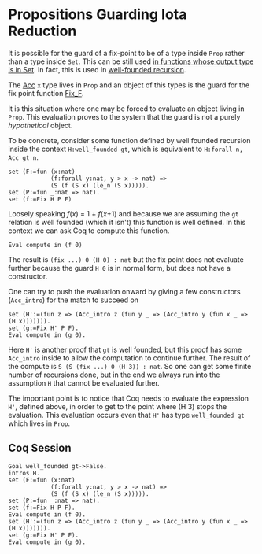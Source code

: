 Propositions Guarding Iota Reduction
====================================

It is possible for the guard of a fix-point to be of a type inside `Prop` rather than a type inside `Set`. This can be still used [in functions whose output type is in Set](../FalseEqAcc). In fact, this is used in [well-founded recursion](http://coq.inria.fr/library/Coq.Init.Wf.html).

The [Acc](http://coq.inria.fr/library/Coq.Init.Wf.html#Acc) `x` type lives in `Prop` and an object of this types is the guard for the fix point function [Fix\_F](http://coq.inria.fr/library/Coq.Init.Wf.html#Fix_F).

It is this situation where one may be forced to evaluate an object living in `Prop`. This evaluation proves to the system that the guard is not a purely *hypothetical* object.

To be concrete, consider some function defined by well founded recursion inside the context `H:well_founded gt`, which is equivalent to `H:forall n, Acc gt n`.

    set (F:=fun (x:nat)
                (f:forall y:nat, y > x -> nat) =>
                (S (f (S x) (le_n (S x))))).
    set (P:=fun _:nat => nat).
    set (f:=Fix H P F)

Loosely speaking *f*(*x*) = 1 + *f*(*x*+1) and because we are assuming the `gt` relation is well founded (which it isn't) this function is well defined. In this context we can ask Coq to compute this function.

    Eval compute in (f 0)

The result is `(fix ...) 0 (H 0) : nat` but the fix point does not evaluate further because the guard `H 0` is in normal form, but does not have a constructor.

One can try to push the evaluation onward by giving a few constructors (`Acc_intro`) for the match to succeed on

    set (H':=(fun z => (Acc_intro z (fun y _ => (Acc_intro y (fun x _ => (H x))))))).
    set (g:=Fix H' P F).
    Eval compute in (g 0).

Here `H'` is another proof that `gt` is well founded, but this proof has some `Acc_intro` inside to allow the computation to continue further. The result of the compute is `S (S (fix ...) 0 (H 3)) : nat`. So one can get some finite number of recursions done, but in the end we always run into the assumption `H` that cannot be evaluated further.

The important point is to notice that Coq needs to evaluate the expression `H'`, defined above, in order to get to the point where (H 3) stops the evaluation. This evaluation occurs even that `H'` has type `well_founded gt` which lives in `Prop`.

Coq Session
-----------

    Goal well_founded gt->False.
    intros H.
    set (F:=fun (x:nat)
                (f:forall y:nat, y > x -> nat) =>
                (S (f (S x) (le_n (S x))))).
    set (P:=fun _:nat => nat).
    set (f:=Fix H P F).
    Eval compute in (f 0).
    set (H':=(fun z => (Acc_intro z (fun y _ => (Acc_intro y (fun x _ => (H x))))))).
    set (g:=Fix H' P F).
    Eval compute in (g 0).
